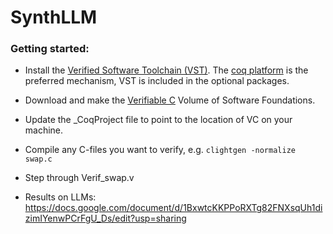 # SynthLLM
### Getting started:

- Install the [Verified Software Toolchain
(VST)](https://vst.cs.princeton.edu/). The [coq
platform](https://github.com/coq/platform/) is the preferred
mechanism, VST is included in the optional packages.

- Download and make the [Verifiable
C](https://softwarefoundations.cis.upenn.edu/vc-current/index.html)
Volume of Software Foundations.

- Update the \_CoqProject file to point to the location of VC on your
machine.

- Compile any C-files you want to verify, e.g. `clightgen -normalize swap.c`

- Step through Verif_swap.v

- Results on LLMs: https://docs.google.com/document/d/1BxwtcKKPPoRXTg82FNXsqUh1dizimIYenwPCrFgU_Ds/edit?usp=sharing
